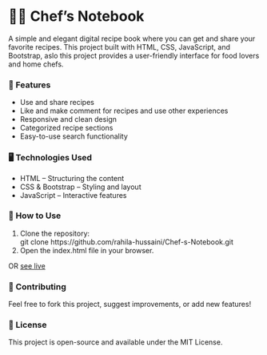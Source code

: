 # 🧑‍🍳 Chef’s Notebook
<p>A simple and elegant digital recipe book where you can get and share your favorite recipes. This project built with HTML, CSS, JavaScript, and Bootstrap, aslo this project provides a user-friendly interface for food lovers and home chefs.</p>

### 🚀 Features
<ul>
  <li>Use and share recipes</li>
  <li>Like and make comment for recipes and use other experiences </li>
  <li>Responsive and clean design</li>
  <li>Categorized recipe sections</li>
  <li>Easy-to-use search functionality</li>
</ul>

### 🖥️ Technologies Used
<ul>
  <li>HTML – Structuring the content</li>
  <li>CSS & Bootstrap – Styling and layout</li>
  <li>JavaScript – Interactive features</li>
</ul>

### 🔧 How to Use
<ol>
  <li>Clone the repository: <br>
    git clone
    https://github.com/rahila-hussaini/Chef-s-Notebook.git </li>
  <li>Open the index.html file in your browser.</li>
</ol>
<p> OR    <a href="https://rahila-hussaini.github.io/Chef-s-Notebook/index.html">see live</a> </p>

### 🌟 Contributing
Feel free to fork this project, suggest improvements, or add new features!

### 📜 License
This project is open-source and available under the MIT License.


